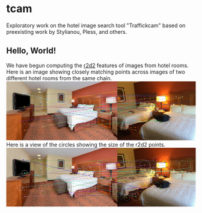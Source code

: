# tcam
Exploratory work on the hotel image search tool "Traffickcam" based on preexisting work by Stylianou, Pless, and others.

## Hello, World!
We have begun computing the [r2d2](papers/r2d2.pdf) features of images from hotel rooms. 
Here is an image showing closely matching points across images of two different hotel rooms from the same chain.
![Hello, world!](./images/hello_world.png)
Here is a view of the circles showing the size of the r2d2 points.
![Hello, world, again!](./images/hello_world_with_circles.png)
